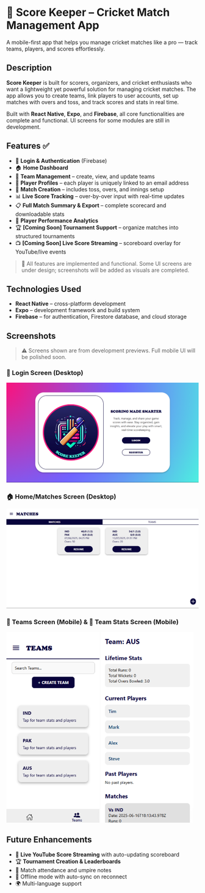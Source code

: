 # 🏏 Score Keeper – Cricket Match Management App

A mobile-first app that helps you manage cricket matches like a pro — track teams, players, and scores effortlessly.

## Description

**Score Keeper** is built for scorers, organizers, and cricket enthusiasts who want a lightweight yet powerful solution for managing cricket matches. The app allows you to create teams, link players to user accounts, set up matches with overs and toss, and track scores and stats in real time.

Built with **React Native**, **Expo**, and **Firebase**, all core functionalities are complete and functional. UI screens for some modules are still in development.

## Features ✅

- 🔐 **Login & Authentication** (Firebase)
- 🏠 **Home Dashboard**
- 👥 **Team Management** – create, view, and update teams
- 🧑 **Player Profiles** – each player is uniquely linked to an email address
- 🏏 **Match Creation** – includes toss, overs, and innings setup
- 📊 **Live Score Tracking** – over-by-over input with real-time updates
- 📋 **Full Match Summary & Export** – complete scorecard and downloadable stats
- 🧮 **Player Performance Analytics**
- 🏆 **[Coming Soon] Tournament Support** – organize matches into structured tournaments
- 📺 **[Coming Soon] Live Score Streaming** – scoreboard overlay for YouTube/live events

> 🔧 All features are implemented and functional. Some UI screens are under design; screenshots will be added as visuals are completed.

## Technologies Used

- **React Native** – cross-platform development
- **Expo** – development framework and build system
- **Firebase** – for authentication, Firestore database, and cloud storage

## Screenshots

> ⚠ Screens shown are from development previews. Full mobile UI will be polished soon.

### 🔐 Login Screen (Desktop)
![Login](Screenshots/ScreenShot_3.png)

### 🏠 Home/Matches Screen (Desktop)
![Home](Screenshots/ScreenShot_4.png)

### 👥 Teams Screen (Mobile) & 🧑 Team Stats Screen (Mobile)
<p float="left">
  <img src="Screenshots/ScreenShot_7.png" height="500" margin-right="150" />
  <img src="Screenshots/ScreenShot_8.png" height="500" />
</p>

<!-- Match UI and stats screen images to be added later -->

## Future Enhancements

- 🎥 **Live YouTube Score Streaming** with auto-updating scoreboard
- 🏆 **Tournament Creation & Leaderboards**
- 🧾 Match attendance and umpire notes
- 📱 Offline mode with auto-sync on reconnect
- 🌍 Multi-language support
